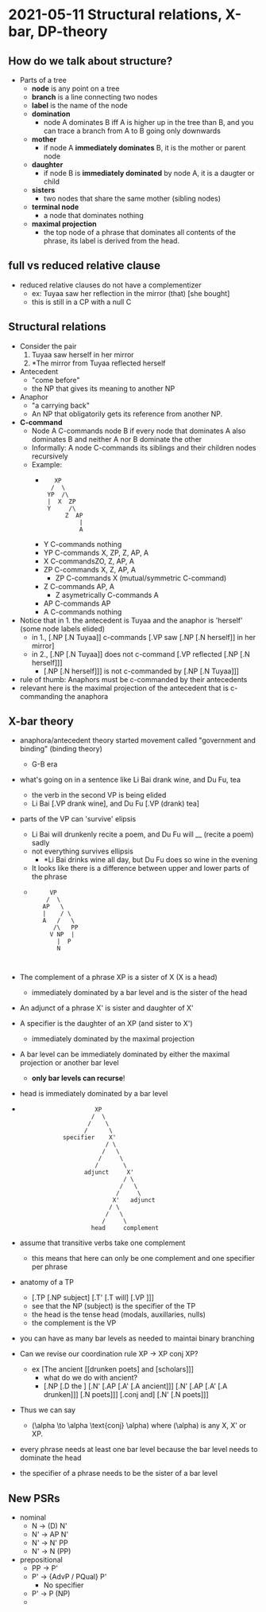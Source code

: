 # 2021-05-11 Structural relations, X-bar, DP-theory

## How do we talk about structure?
* Parts of a tree
  * **node** is any point on a tree
  * **branch** is a line connecting two nodes
  * **label** is the name of the node
  * **domination**
    * node A dominates B iff A is higher up in the tree than B, and you can trace a branch from A to B going only downwards
  * **mother**
    * if node A **immediately dominates** B, it is the mother or parent node
  * **daughter**
    * if node B is **immediately dominated** by node A, it is a daugter or child
  * **sisters**
    * two nodes that share the same mother (sibling nodes)
  * **terminal node**
    * a node that dominates nothing
  * **maximal projection**
    * the top node of a phrase that dominates all contents of the phrase, its label is derived from the head.
## full vs reduced relative clause
* reduced relative clauses do not have a complementizer
  * ex: Tuyaa saw her reflection in the mirror (that) [she bought]
  * this is still in a CP with a null C
## Structural relations
* Consider the pair
  1. Tuyaa saw herself in her mirror
  2. *The mirror from Tuyaa reflected herself
* Antecedent
  * "come before"
  * the NP that gives its meaning to another NP
* Anaphor
  * "a carrying back"
  * An NP that obligatorily gets its reference from another NP.
* **C-command**
  * Node A C-commands node B if every node that dominates A also dominates B and neither A nor B dominate the other
  * Informally: A node C-commands its siblings and their children nodes recursively
  * Example:
    * ```
         XP
        /  \
       YP  /\
       |  X  ZP
       Y     /\
            Z  AP
                |
                A
      ```
    * Y C-commands nothing
    * YP C-commands X, ZP, Z, AP, A
    * X C-commandsZO, Z, AP, A
    * ZP C-commands X, Z, AP, A
      * ZP C-commands X (mutual/symmetric C-command)
    * Z C-commands AP, A
      * Z asymetrically C-commands A
    * AP C-commands AP
    * A C-commands nothing
* Notice that in 1. the antecedent is Tuyaa and the anaphor is 'herself' (some node labels elided)
  * in 1., [.NP [.N Tuyaa]] c-commands [.VP saw [.NP [.N herself]] in her mirror]
  * in 2., [.NP [.N Tuyaa]] does not c-command [.VP reflected [.NP [.N herself]]]
    * [.NP [.N herself]]] is not c-commanded by [.NP [.N Tuyaa]]]
* rule of thumb: Anaphors must be c-commanded by their antecedents
* relevant here is the maximal projection of the antecedent that is c-commanding the anaphora

## X-bar theory
* anaphora/antecedent theory started movement called "government and binding" (binding theory)
  * G-B era
* what's going on in a sentence like Li Bai drank wine, and Du Fu, tea
  * the verb in the second VP is being elided
  * Li Bai [.VP drank wine], and Du Fu [.VP (drank) tea]
* parts of the VP can 'survive' elipsis
  * Li Bai will drunkenly recite a poem, and Du Fu will __ (recite a poem) sadly
  * not everything survives ellipsis
    * *Li Bai drinks wine all day, but Du Fu does so wine in the evening
  * It looks like there is a difference between upper and lower parts of the phrase
  * ```
         VP
        /  \
       AP   \
       |    / \
       A   /   \
          /\   PP
         V NP  |
           |  P
           N
  
          
    ```
* The complement of a phrase XP is a sister of X (X is a head)
  * immediately dominated by a bar level and is the sister of the head
* An adjunct of a phrase X' is sister and daughter of X'
* A specifier is the daughter of an XP (and sister to X')
  * immediately dominated by the maximal projection
* A bar level can be immediately dominated by either the maximal projection or another bar level
  * **only bar levels can recurse**!
* head is immediately dominated by a bar level
* 
  ```
                       XP
                      /  \
                     /    \
                    /      \
              specifier    X'
                          / \
                         /   \
                        /     \
                       /       \
                    adjunct     X'
                               / \
                              /   \
                             /     \
                            X'   adjunct
                           / \
                          /   \
                         /     \
                      head     complement
  ```

* assume that transitive verbs take one complement
  * this means that here can only be one complement and one specifier per phrase
* anatomy of a TP
  * [.TP [.NP subject] [.T' [.T will] [.VP ]]]
  * see that the NP (subject) is the specifier of the TP
  * the head is the tense head (modals, auxillaries, nulls)
  * the complement is the VP
* you can have as many bar levels as needed to maintai binary branching
* Can we revise our coordination rule XP -> XP conj XP?
  * ex [The ancient [[drunken poets] and [scholars]]]
    * what do we do with ancient?
    * [.NP [.D the ] [.N' [.AP [.A' [.A ancient]]]  [.N' [.AP [.A' [.A drunken]]] [.N poets]]] [.conj and] [.N' [.N poets]]]
* Thus we can say 
  * \(\alpha \to \alpha \text{conj} \alpha\) where \(\alpha\) is any X, X' or XP.
* every phrase needs at least one bar level because the bar level needs to dominate the head
* the specifier of a phrase needs to be the sister of a bar level
## New PSRs
* nominal
  * N -> (D) N'
  * N' -> AP N'
  * N' -> N' PP
  * N' -> N (PP)
* prepositional
  * PP -> P'
  * P' -> {AdvP / PQual} P'
    * No specifier
  * P' -> P (NP)
  * 
